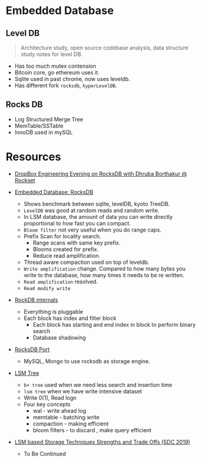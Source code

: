 # Embedded Database

## Level DB
> Architecture study, open source codebase analysis, data structure study notes for level DB.

- Has too much mutex contension
- Bitcoin core, go ethereum uses it.
- Sqlite used in past chrome, now uses leveldb.
- Has different fork `rocksdb`, `hyperLevelDB`.


## Rocks DB
- Log Structured Merge Tree
- MemTable/SSTable
- InnoDB used in mySQL


# Resources
- [DropBox Engineering Evening on RocksDB with Dhruba Borthakur @ Rockset
](https://www.youtube.com/watch?v=aKAJMd0iKtI&ab_channel=DhrubaBorthakur)

- [Embedded Database: RocksDB](youtube.com/watch?v=V_C-T5S-w8g)
    - Shows benchmark between sqlite, levelDB, kyoto TreeDB.
    - `LevelDB` was good at random reads and random write.
    - In LSM database, the amount of data you can write directly proportional to how fast you can compact. 
    - `Bloom filter` not very useful when you do range caps.
    - Prefix Scan for locality search.
        - Range scans with same key prefix.
        - Blooms created for prefix.
        - Reduce read amplification.
    - Thread aware compaction used on top of leveldb.
    - `Write amplification` change. Compared to how many bytes you write to the database, how many times it needs to be re written.
    - `Read amplification` resolved.
    - `Read modify write`

- [RockDB internals](https://www.youtube.com/watch?v=aKAJMd0iKtI)
    - Everything is pluggable
    - Each block has index and filter block
        - Each block has starting and end index in block to perform binary search
        - Database shadowing

- [RocksDB Port](https://youtu.be/jGCv4r8CJEI)
    - MySQL, Mongo to use rocksdb as storage engine.

- [LSM Tree](https://www.youtube.com/watch?v=V1iqN2ie__w)
    - `b+ tree` used when we need less search and insertion time
    - `lsm tree` when we have write intensive dataset
    - Write 0(1), Read logn
    - Four key concepts
        - wal - write ahead log
        - memtable - batching write
        - compaction - making efficient
        - bloom filters - to discard , make query efficient

- [LSM based Storage Techniques Strengths and Trade Offs (SDC 2019)](https://www.youtube.com/watch?v=V1iqN2ie__w)
    - To Be Continued
